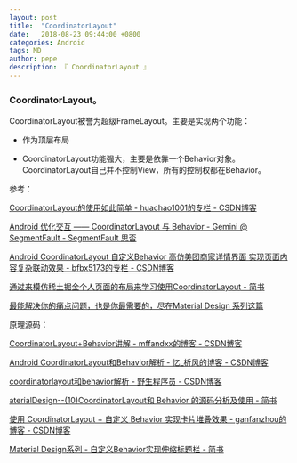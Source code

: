 ```yaml
---
layout: post
title:  "CoordinatorLayout"
date:   2018-08-23 09:44:00 +0800
categories: Android
tags: MD
author: pepe
description: 『 CoordinatorLayout 』
---
```


### **CoordinatorLayout。**

CoordinatorLayout被誉为超级FrameLayout。主要是实现两个功能：

* 作为顶层布局 

* CoordinatorLayout功能强大，主要是依靠一个Behavior对象。CoordinatorLayout自己并不控制View，所有的控制权都在Behavior。



参考：

[CoordinatorLayout的使用如此简单 - huachao1001的专栏 - CSDN博客](https://blog.csdn.net/huachao1001/article/details/51554608)

[Android 优化交互 —— CoordinatorLayout 与 Behavior - Gemini @ SegmentFault - SegmentFault 思否](https://segmentfault.com/a/1190000005024216?utm_source=Weibo)

[Android CoordinatorLayout 自定义Behavior 高仿美团商家详情界面 实现页面内容复杂联动效果 - bfbx5173的专栏 - CSDN博客](https://blog.csdn.net/bfbx5173/article/details/80624322)

[通过来模仿稀土掘金个人页面的布局来学习使用CoordinatorLayout - 简书](https://www.jianshu.com/p/ca6fddbd0e1f)

[最能解决你的痛点问题，也是你最需要的，尽在Material Design 系列这篇](https://mp.weixin.qq.com/s?__biz=MjM5NDkxMTgyNw==&mid=2653057738&idx=1&sn=f0b212bfe3343b8f707f32bfefbbda0b#wechat_redirect)

原理源码：

[CoordinatorLayout+Behavior讲解 - mffandxx的博客 - CSDN博客](https://blog.csdn.net/mffandxx/article/details/69223021)

[Android CoordinatorLayout和Behavior解析 - 忆_析风的博客 - CSDN博客](https://blog.csdn.net/dqh147258/article/details/81266442#android-coordinatorlayout￥ﾒﾌbehavior￨ﾧﾣ￦ﾞﾐ)

[coordinatorlayout和behavior解析 - 野生程序员 - CSDN博客](https://blog.csdn.net/fanxudonggreat/article/details/78271954)

[aterialDesign--(10)CoordinatorLayout和 Behavior 的源码分析及使用 - 简书](https://www.jianshu.com/p/5f11a78fd07b)

[使用 CoordinatorLayout + 自定义 Behavior 实现卡片堆叠效果 - ganfanzhou的博客 - CSDN博客](https://blog.csdn.net/ganfanzhou/article/details/86563907)

[Material Design系列 - 自定义Behavior实现伸缩标题栏 - 简书](https://www.jianshu.com/p/7534b87958ce)


















